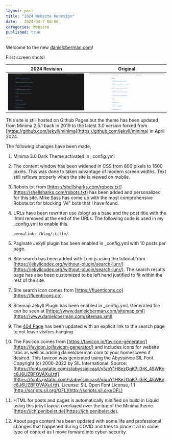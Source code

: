 ```yaml
---
layout: post
title: "2024 Website Redesign"
date:   2024-04-7 08:00
categories: Website
published: true
---
```


Welcome to the new [danielcberman.com](https://www.danielcberman.com)!

First screen shots!

| 2024 Revision            |  Original                |
:-------------------------:|:-------------------------:
![](/assets/2024-new-danielcberman-com.png)  | ![](/assets/2023-old-danielcberman-com.png)  | 

This site is still hosted on Github Pages but the theme has been updated from Minima 2.5.1 back in 2019 to the latest 3.0 version forked from [https://github.com/jekyll/minima](https://github.com/jekyll/minima) in April 2024.

The following changes have been made,

1. Minima 3.0 Dark Theme activated in _config.yml
2. The content window has been widened in CSS from 800 pixels to 1600 pixels. This was done to taken advantage of modern screen widths. Text still reflows properly when the site is viewed on mobile.
3. Robots.txt from [https://shellsharks.com/robots.txt](https://shellsharks.com/robots.txt) has been added and personalized for this site. Mike Sass has come up with the most comprohensive Robots.txt for blocking "AI" bots that I have found.
4. URLs have been rewritten use /blog/ as a base and the post title with the .html removed at the end of the URLs. The following code is used in my _config.yml to enable this.

   ~~~~~~~~
   permalink: /blog/:title/
   ~~~~~~~~
6. Paginate Jekyll plugin  has been enabled in _config.yml with 10 posts per page.
7. Site search has been added with Lunr.js using the tutorial from [https://jekyllcodex.org/without-plugin/search-lunr/](https://jekyllcodex.org/without-plugin/search-lunr/). The search results page has also been customized to be left hand justified to fit within the rest of the site.
8. Site search icon comes from [https://fluenticons.co](https://fluenticons.co).
9. Sitemap Jekyll Plugin has been enabled in _config.yml. Generated file can be seen at [https://www.danielcberman.com/sitemap.xml](https://www.danielcberman.com/sitemap.xml)
10. The [404 Page](https://www.danielcberman.com/404.html) has been updated with an explicit link to the search page to not leave visitors hanging. 
11. The Favicon comes from [https://favicon.io/favicon-generator/](https://favicon.io/favicon-generator/) and includes icons for website tabs as well as adding danielcberman.com to your homescreen if desired. This favicon was generated using the Abyssinica SIL Font. Copyright (c) 2000-2022 by SIL International. Source: [https://fonts.gstatic.com/s/abyssinicasil/v5/oY1H8ezOqK7iI3rK_45WKoc8J6UZBFOVAXuI.ttf](https://fonts.gstatic.com/s/abyssinicasil/v5/oY1H8ezOqK7iI3rK_45WKoc8J6UZBFOVAXuI.ttf). License: SIL Open Font License, 1.1 [http://scripts.sil.org/OFL](http://scripts.sil.org/OFL)
12. HTML for posts and pages is automatically minified on build in Liquid using this jekyll layout overlayed over the top of the Minima theme  [https://jch.penibelst.de](https://jch.penibelst.de).
13. About page content has been updated with some life and professional changes that happened during COVID and tries to place it all in some type of context as I move forward into cyber-security.
